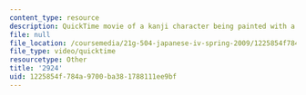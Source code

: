 ```yaml
---
content_type: resource
description: QuickTime movie of a kanji character being painted with a brush.
file: null
file_location: /coursemedia/21g-504-japanese-iv-spring-2009/1225854f784a9700ba381788111ee9bf_2924.mov
file_type: video/quicktime
resourcetype: Other
title: '2924'
uid: 1225854f-784a-9700-ba38-1788111ee9bf
---
```

